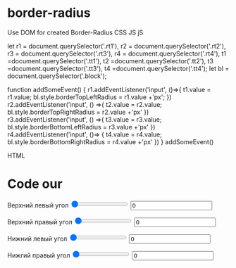 # border-radius
Use DOM for created Border-Radius CSS JS
jS

let r1 = document.querySelector('.rt1'),
    r2 = document.querySelector('.rt2'),
    r3 = document.querySelector('.rt3'),
    r4 = document.querySelector('.rt4'),
    t1 =document.querySelector('.tt1'),
    t2 =document.querySelector('.tt2'),
    t3 =document.querySelector('.tt3'),
    t4 =document.querySelector('.tt4');
   let bl = document.querySelector('.block');

function addSomeEvent() {
    r1.addEventListener('input', ()=>{
        t1.value = r1.value;
        bl.style.borderTopLeftRadius = r1.value +'px';
    })
    r2.addEventListener('input', () =>{
        t2.value = r2.value;
        bl.style.borderTopRightRadius = r2.value +'px'
    })
    r3.addEventListener('input', () =>{
        t3.value = r3.value;
        bl.style.borderBottomLeftRadius = r3.value +'px'
    })
    r4.addEventListener('input', ()=> {
        t4.value = r4.value;
        bl.style.borderBottomRightRadius = r4.value +'px'
    })
}
addSomeEvent()

HTML 
<h1>Code our</h1>
<div>
  <p> Верхний левый угол
    <input type="range" min="0" max="100" value="0" class="rt1">
    <input class="tt1" type="text" value="0">
  </p>
  <p> Верхний правый угол
    <input type="range" min="0" max="100" value="0" class="rt2">
    <input type="text" class="tt2" value="0">
  </p>
  <p> Нижний левый угол
    <input type="range" min="0" max="100" value="0" class="rt3">
    <input type="text" class="tt3" value="0">
  </p>
  <p> Нижгий правый угол
    <input type="range" min="0" max="100" value="0" class="rt4">
    <input type="text" class="tt4" value="0">
  </p>
</div>
<div class="block"></div>
